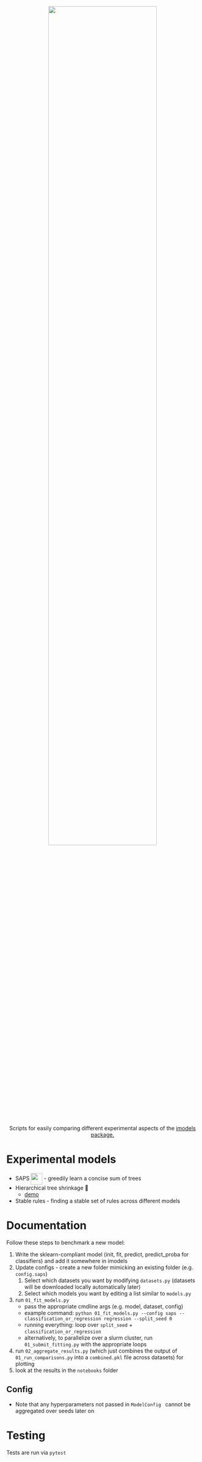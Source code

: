 <p align="center">
	<img align="center" width=75% src="https://yu-group.github.io/imodels-experiments/docs/logo_experiments.svg?sanitize=True"> </img> 	 <br/>
	Scripts for easily comparing different experimental aspects of the <a href="https://github.com/csinva/imodels">imodels package.</a>
</p>



# Experimental models

- SAPS <img align="center" style="height:30px;" src="https://yu-group.github.io/imodels-experiments/docs/logo_saps.png"> </img> - greedily learn a concise sum of trees
- Hierarchical tree shrinkage 🌱
  - [demo](https://yu-group.github.io/imodels-experiments/notebooks/shrinkage/demo_main.html)
- Stable rules - finding a stable set of rules across different models


# Documentation

Follow these steps to benchmark a new model:

1. Write the sklearn-compliant model (init, fit, predict, predict_proba for classifiers) and add it somewhere in imodels
2. Update configs - create a new folder mimicking an existing folder (e.g. `config.saps`)
   1. Select which datasets you want by modifying `datasets.py` (datasets will be downloaded locally automatically later)
   2. Select which models you want by editing a list similar to `models.py`
3. run `01_fit_models.py`
    - pass the appropriate cmdline args (e.g. model, dataset, config)
    - example command: `python 01_fit_models.py --config saps --classification_or_regression regression --split_seed 0`
    - running everything: loop over `split_seed` + `classification_or_regression`
    - alternatively, to parallelize over a slurm cluster, run `01_submit_fitting.py` with the appropriate loops
4. run `02_aggregate_results.py` (which just combines the output of `01_run_comparisons.py` into a `combined.pkl` file across datasets) for plotting
5. look at the results in the `notebooks` folder


## Config
- Note that any hyperparameters not passed in `ModelConfig ` cannot be aggregated over seeds later on


# Testing

Tests are run via `pytest`

